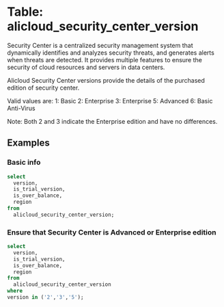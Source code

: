 # Table: alicloud_security_center_version

Security Center is a centralized security management system that dynamically identifies and analyzes security threats, and generates alerts when threats are detected. It provides multiple features to ensure the security of cloud resources and servers in data centers.

Alicloud Security Center versions provide the details of the purchased edition of security center.

Valid values are:
1: Basic
2: Enterprise
3: Enterprise
5: Advanced
6: Basic Anti-Virus

Note: Both 2 and 3 indicate the Enterprise edition and have no differences.

## Examples

### Basic info

```sql
select
  version,
  is_trial_version,
  is_over_balance,
  region
from
  alicloud_security_center_version;
```

### Ensure that Security Center is Advanced or Enterprise edition

```sql
select
  version,
  is_trial_version,
  is_over_balance,
  region
from
  alicloud_security_center_version
where
version in ('2','3','5');
```
